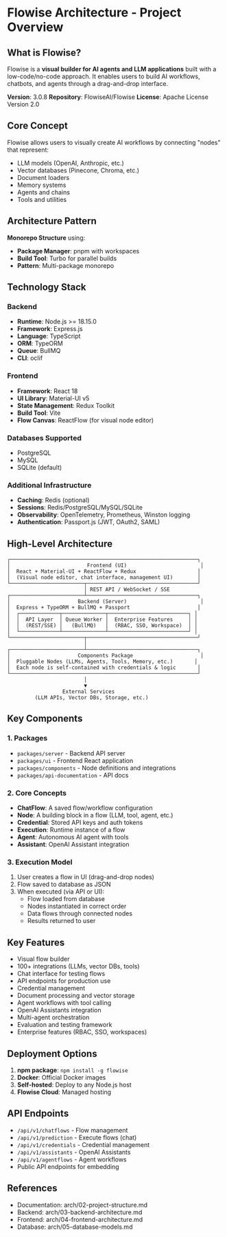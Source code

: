 # Flowise Architecture - Project Overview

## What is Flowise?

Flowise is a **visual builder for AI agents and LLM applications** built with a low-code/no-code approach.
It enables users to build AI workflows, chatbots, and agents through a drag-and-drop interface.

**Version**: 3.0.8
**Repository**: FlowiseAI/Flowise
**License**: Apache License Version 2.0

## Core Concept

Flowise allows users to visually create AI workflows by connecting "nodes" that represent:
- LLM models (OpenAI, Anthropic, etc.)
- Vector databases (Pinecone, Chroma, etc.)
- Document loaders
- Memory systems
- Agents and chains
- Tools and utilities

## Architecture Pattern

**Monorepo Structure** using:
- **Package Manager**: pnpm with workspaces
- **Build Tool**: Turbo for parallel builds
- **Pattern**: Multi-package monorepo

## Technology Stack

### Backend
- **Runtime**: Node.js >= 18.15.0
- **Framework**: Express.js
- **Language**: TypeScript
- **ORM**: TypeORM
- **Queue**: BullMQ
- **CLI**: oclif

### Frontend
- **Framework**: React 18
- **UI Library**: Material-UI v5
- **State Management**: Redux Toolkit
- **Build Tool**: Vite
- **Flow Canvas**: ReactFlow (for visual node editor)

### Databases Supported
- PostgreSQL
- MySQL
- SQLite (default)

### Additional Infrastructure
- **Caching**: Redis (optional)
- **Sessions**: Redis/PostgreSQL/MySQL/SQLite
- **Observability**: OpenTelemetry, Prometheus, Winston logging
- **Authentication**: Passport.js (JWT, OAuth2, SAML)

## High-Level Architecture

```
┌─────────────────────────────────────────────────────────────┐
│                         Frontend (UI)                        │
│  React + Material-UI + ReactFlow + Redux                    │
│  (Visual node editor, chat interface, management UI)        │
└────────────────────────┬────────────────────────────────────┘
                         │ REST API / WebSocket / SSE
┌────────────────────────┴────────────────────────────────────┐
│                      Backend (Server)                        │
│  Express + TypeORM + BullMQ + Passport                      │
│  ┌─────────────┬──────────────┬──────────────────────────┐ │
│  │  API Layer  │ Queue Worker │  Enterprise Features     │ │
│  │  (REST/SSE) │   (BullMQ)   │  (RBAC, SSO, Workspace)  │ │
│  └─────────────┴──────────────┴──────────────────────────┘ │
└────────────────────────┬────────────────────────────────────┘
                         │
┌────────────────────────┴────────────────────────────────────┐
│                      Components Package                      │
│  Pluggable Nodes (LLMs, Agents, Tools, Memory, etc.)       │
│  Each node is self-contained with credentials & logic       │
└─────────────────────────────────────────────────────────────┘
                         │
                         ▼
                  External Services
         (LLM APIs, Vector DBs, Storage, etc.)
```

## Key Components

### 1. **Packages**
- `packages/server` - Backend API server
- `packages/ui` - Frontend React application
- `packages/components` - Node definitions and integrations
- `packages/api-documentation` - API docs

### 2. **Core Concepts**
- **ChatFlow**: A saved flow/workflow configuration
- **Node**: A building block in a flow (LLM, tool, agent, etc.)
- **Credential**: Stored API keys and auth tokens
- **Execution**: Runtime instance of a flow
- **Agent**: Autonomous AI agent with tools
- **Assistant**: OpenAI Assistant integration

### 3. **Execution Model**
1. User creates a flow in UI (drag-and-drop nodes)
2. Flow saved to database as JSON
3. When executed (via API or UI):
   - Flow loaded from database
   - Nodes instantiated in correct order
   - Data flows through connected nodes
   - Results returned to user

## Key Features

- Visual flow builder
- 100+ integrations (LLMs, vector DBs, tools)
- Chat interface for testing flows
- API endpoints for production use
- Credential management
- Document processing and vector storage
- Agent workflows with tool calling
- OpenAI Assistants integration
- Multi-agent orchestration
- Evaluation and testing framework
- Enterprise features (RBAC, SSO, workspaces)

## Deployment Options

1. **npm package**: `npm install -g flowise`
2. **Docker**: Official Docker images
3. **Self-hosted**: Deploy to any Node.js host
4. **Flowise Cloud**: Managed hosting

## API Endpoints

- `/api/v1/chatflows` - Flow management
- `/api/v1/prediction` - Execute flows (chat)
- `/api/v1/credentials` - Credential management
- `/api/v1/assistants` - OpenAI Assistants
- `/api/v1/agentflows` - Agent workflows
- Public API endpoints for embedding

## References

- Documentation: arch/02-project-structure.md
- Backend: arch/03-backend-architecture.md
- Frontend: arch/04-frontend-architecture.md
- Database: arch/05-database-models.md
